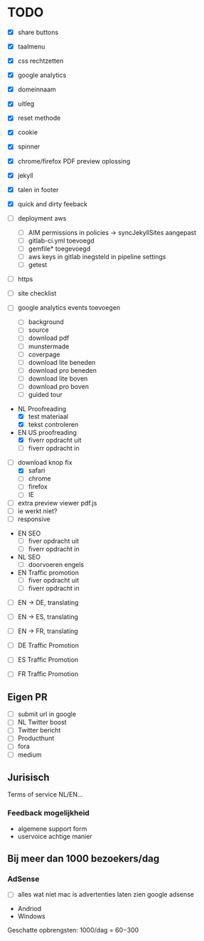 # TODO
- [x] share buttons
- [x] taalmenu
- [x] css rechtzetten
- [x] google analytics
- [x] domeinnaam
- [x] uitleg
- [x] reset methode
- [x] cookie
- [x] spinner
- [x] chrome/firefox PDF preview oplossing
- [x] jekyll
- [x] talen in footer
- [x] quick and dirty feeback

- [ ] deployment aws
  - [ ] AIM permissions in policies -> syncJekyllSites aangepast
  - [ ] gitlab-ci.yml toevoegd
  - [ ] gemfile* toegevoegd
  - [ ] aws keys in gitlab inegsteld in pipeline settings
  - [ ] getest

- [ ] https

- [ ] site checklist

- [ ] google analytics events toevoegen
  - [ ] background
  - [ ] source
  - [ ] download pdf
  - [ ] munstermade
  - [ ] coverpage
  - [ ] download lite beneden
  - [ ] download pro beneden
  - [ ] download lite boven
  - [ ] download pro boven
  - [ ] guided tour

- NL Proofreading
  - [x] test materiaal
  - [x] tekst controleren

- EN US proofreading
  - [x] fiverr opdracht uit
  - [ ] fiverr opdracht in

- [ ] download knop fix
  - [x] safari
  - [ ] chrome
  - [ ] firefox
  - [ ] IE

- [ ] extra preview viewer pdf.js
- [ ] ie werkt niet?
- [ ] responsive

- EN SEO
  - [ ] fiver opdracht uit
  - [ ] fiverr opdracht in

- NL SEO
  - [ ] doorvoeren engels

- EN Traffic promotion
  - [ ] fiver opdracht uit
  - [ ] fiverr opdracht in

- [ ] EN -> DE, translating
- [ ] EN -> ES, translating
- [ ] EN -> FR, translating

- [ ] DE Traffic Promotion
- [ ] ES Traffic Promotion
- [ ] FR Traffic Promotion

## Eigen PR
- [ ] submit url in google
- [ ] NL Twitter boost
- [ ] Twitter bericht
- [ ] Producthunt
- [ ] fora
- [ ] medium

## Jurisisch
Terms of service NL/EN...

### Feedback mogelijkheid
- algemene support form
- uservoice achtige manier

## Bij meer dan 1000 bezoekers/dag
### AdSense
- [ ] alles wat niet mac is advertenties laten zien google adsense

- Andriod
- Windows

Geschatte opbrengsten: 1000/dag = $60-$300
